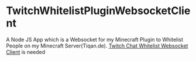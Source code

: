 # TwitchWhitelistPluginWebsocketClient
A Node JS App which is a Websocket for my Minecraft Plugin to Whitelist People on my Minecraft Server(Tiqan.de). [Twitch Chat Whitelist Websocket Client](https://github.com/TiqanGH/TwitchWhitelistPlugin) is needed
